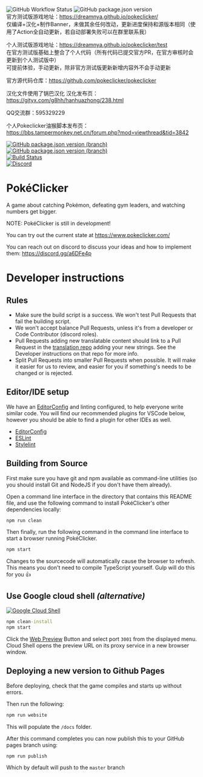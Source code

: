 ![GitHub Workflow Status](https://img.shields.io/github/actions/workflow/status/DreamNya/pokeclicker/node.js.yml?label=%E9%83%A8%E7%BD%B2%E7%8A%B6%E6%80%81)
![GitHub package.json version](https://img.shields.io/github/package-json/v/DreamNya/pokeclicker?label=%E6%B8%B8%E6%88%8F%E7%89%88%E6%9C%AC)  
官方测试版游戏地址：https://dreamnya.github.io/pokeclicker/  
仅编译+汉化+制作Banner，未做其余任何改动，更新进度保持和源版本相同（使用了Action全自动更新，若自动部署失败可以在群里联系我）    

个人测试版游戏地址：https://dreamnya.github.io/pokeclicker/test  
在官方测试版基础上整合了个人代码（所有代码已提交官方PR，在官方审核时会更新到个人测试版中）  
可提前体验，手动更新，除非官方测试版更新新增内容外不会手动更新
  
   
官方源代码仓库：https://github.com/pokeclicker/pokeclicker  

汉化文件使用了锅巴汉化
汉化发布页：https://gityx.com/g8hh/hanhuazhong/238.html  
  
QQ交流群：595329229  

个人Pokeclicker油猴脚本发布页：https://bbs.tampermonkey.net.cn/forum.php?mod=viewthread&tid=3842

[![GitHub package.json version (branch)](https://img.shields.io/github/package-json/v/pokeclicker/pokeclicker/develop?label=dev%20version)](https://github.com/pokeclicker/pokeclicker/tree/develop)<br/>
[![GitHub package.json version (branch)](https://img.shields.io/github/package-json/v/pokeclicker/pokeclicker/master?label=live%20version)](https://www.pokeclicker.com/)<br/>
[![Build Status](https://img.shields.io/travis/com/pokeclicker/pokeclicker?logo=travis)](https://travis-ci.com/pokeclicker/pokeclicker)<br/>
[![Discord](https://img.shields.io/discord/450412847017754644?color=7289DA&label=Discord&logo=discord)](https://discord.gg/a6DFe4p)

# PokéClicker
A game about catching Pokémon, defeating gym leaders, and watching numbers get bigger.

NOTE: PokéClicker is still in development!

You can try out the current state at https://www.pokeclicker.com/

You can reach out on discord to discuss your ideas and how to implement them: https://discord.gg/a6DFe4p

# Developer instructions

## Rules
- Make sure the build script is a success. We won't test Pull Requests that fail the building script.
- We won't accept balance Pull Requests, unless it's from a developer or Code Contributor (discord roles).
- Pull Requests adding new translatable content should link to a Pull Request in the [translation repo](https://github.com/pokeclicker/pokeclicker-translations) adding your new strings. See the Developer instructions on that repo for more info.
- Split Pull Requests into smaller Pull Requests when possible. It will make it easier for us to review, and easier for you if something's needs to be changed or is rejected.

## Editor/IDE setup

We have an [EditorConfig](https://editorconfig.org/) and linting configured, to help everyone write similar code. You will find our recommended plugins for VSCode below, however you should be able to find a plugin for other IDEs as well.

* [EditorConfig](https://marketplace.visualstudio.com/items?itemName=EditorConfig.EditorConfig)
* [ESLint](https://marketplace.visualstudio.com/items?itemName=dbaeumer.vscode-eslint)
* [Stylelint](https://marketplace.visualstudio.com/items?itemName=stylelint.vscode-stylelint)

## Building from Source

First make sure you have git and npm available as command-line utilities (so you should install Git and NodeJS if you don't have them already).

Open a command line interface in the directory that contains this README file, and use the following command to install PokéClicker's other dependencies locally:
```cmd
npm run clean
```

Then finally, run the following command in the command line interface to start a browser running PokéClicker.
```cmd
npm start
```

Changes to the sourcecode will automatically cause the browser to refresh.
This means you don't need to compile TypeScript yourself. Gulp will do this for you :thumbsup:


## Use Google cloud shell _(alternative)_
[![Google Cloud Shell](https://gstatic.com/cloudssh/images/open-btn.png)](https://console.cloud.google.com/cloudshell/open?git_repo=https://github.com/pokeclicker/pokeclicker&git_branch=develop&page=editor&open_in_editor=README.md)
```cmd
npm clean-install
npm start
```
Click the [Web Preview](https://cloud.google.com/shell/docs/using-web-preview) Button and select port `3001` from the displayed menu.
Cloud Shell opens the preview URL on its proxy service in a new browser window.

## Deploying a new version to Github Pages
Before deploying, check that the game compiles and starts up without errors.

Then run the following:
```cmd
npm run website
```
This will populate the `/docs` folder.

After this command completes you can now publish this to your GitHub pages branch using:
```cmd
npm run publish
```
Which by default will push to the `master` branch
